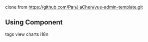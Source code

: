 clone from https://github.com/PanJiaChen/vue-admin-template.git

## Using Component
tags view
charts
i18n
